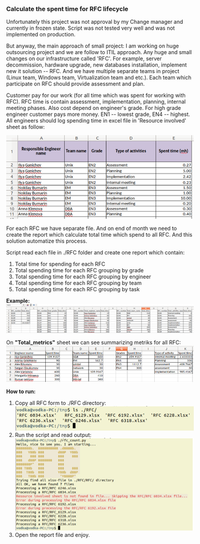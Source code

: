 ### Calculate the spent time for RFC lifecycle

Unfortunately this project was not approval by my Change manager and currently in frozen state. Script was not tested very well and was not implemented on production.

But anyway, the main approach of small project:
I am working on huge outsourcing project and we are follow to ITIL approach. Any huge and small changes on our infrastructure called 'RFC'. For example, server decommission, hardware upgrade, new databases installation, implement new it solution -- RFC. 
And we have multiple separate teams in project (Linux team, Windows team, Virtualization team and etc.). Each team which participate on RFC should provide assessment and plan. 

Customer pay for our work (for all time which was spent for working with RFC). RFC time is contain assessment, implementation, planning, internal meeting phases. Also cost depend on engineer's grade. For high grade engineer customer pays more money. EN1 -- lowest grade, EN4 -- highest. All engineers should log spending time in excel file in 'Resource involved' sheet as follow:

![screen](https://raw.githubusercontent.com/4815162342lost/calculate_RFC_time/master/screens/Selection_622.png)

For each RFC we have separate file. And on end of month we need to create the report which calculate total time which spend to all RFC. And this solution automatize this process. 

Script read each file in ./RFC folder and create one report which contain:
1) Total time for spending for each RFC
2) Total spending time for each RFC grouping by grade
3) Total spending time for each RFC grouping by engineer
4) Total spending time for each RFC grouping by team
5) Total spending time for each RFC grouping by task

**Example:**
![screen](https://raw.githubusercontent.com/4815162342lost/calculate_RFC_time/master/screens/Selection_668.png)

On **"Total_metrics"** sheet we can see summarizing metriks for all RFC:
![screen](https://raw.githubusercontent.com/4815162342lost/calculate_RFC_time/master/screens/Selection_669.png)

**How to run:**
1) Copy all RFC form to ./RFC directory:
![screen](https://raw.githubusercontent.com/4815162342lost/calculate_RFC_time/master/screens/Selection_670.png)
2) Run the script and read output:
![screen](https://raw.githubusercontent.com/4815162342lost/calculate_RFC_time/master/screens/Selection_671.png)
3) Open the report file and enjoy.
